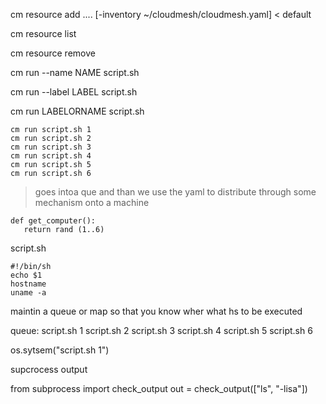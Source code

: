 cm resource add .... [-inventory ~/cloudmesh/cloudmesh.yaml] < default

cm resource list

cm resource remove 


cm run --name NAME script.sh 

cm run --label LABEL script.sh

cm run LABELORNAME script.sh

```
cm run script.sh 1
cm run script.sh 2
cm run script.sh 3
cm run script.sh 4
cm run script.sh 5
cm run script.sh 6
```

> goes intoa  que and than we use the yaml to distribute through some mechanism onto a machine

```
def get_computer():
   return rand (1..6)
```   
   
script.sh

```
#!/bin/sh
echo $1 
hostname
uname -a
```

maintin a queue or map so that you know wher what hs to be executed

queue:
script.sh 1
script.sh 2
script.sh 3
script.sh 4
script.sh 5
script.sh 6


os.sytsem("script.sh 1")

supcrocess output

from subprocess import check_output
out = check_output(["ls", "-lisa"])


